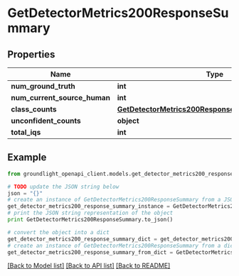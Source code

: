 # GetDetectorMetrics200ResponseSummary


## Properties
Name | Type | Description | Notes
------------ | ------------- | ------------- | -------------
**num_ground_truth** | **int** |  | [optional] 
**num_current_source_human** | **int** |  | [optional] 
**class_counts** | [**GetDetectorMetrics200ResponseSummaryClassCounts**](GetDetectorMetrics200ResponseSummaryClassCounts.md) |  | [optional] 
**unconfident_counts** | **object** |  | [optional] 
**total_iqs** | **int** |  | [optional] 

## Example

```python
from groundlight_openapi_client.models.get_detector_metrics200_response_summary import GetDetectorMetrics200ResponseSummary

# TODO update the JSON string below
json = "{}"
# create an instance of GetDetectorMetrics200ResponseSummary from a JSON string
get_detector_metrics200_response_summary_instance = GetDetectorMetrics200ResponseSummary.from_json(json)
# print the JSON string representation of the object
print GetDetectorMetrics200ResponseSummary.to_json()

# convert the object into a dict
get_detector_metrics200_response_summary_dict = get_detector_metrics200_response_summary_instance.to_dict()
# create an instance of GetDetectorMetrics200ResponseSummary from a dict
get_detector_metrics200_response_summary_from_dict = GetDetectorMetrics200ResponseSummary.from_dict(get_detector_metrics200_response_summary_dict)
```
[[Back to Model list]](../README.md#documentation-for-models) [[Back to API list]](../README.md#documentation-for-api-endpoints) [[Back to README]](../README.md)


